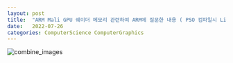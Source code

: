 ```yaml
---
layout: post
title:  "ARM Mali GPU 쉐이더 메모리 관련하여 ARM에 질문한 내용 ( PSO 컴파일시 LinkProgram에 실패하는 문제 )"
date:   2022-07-26
categories: ComputerScience ComputerGraphics
---         
```


![combine_images](https://user-images.githubusercontent.com/33873804/181002475-d9d1bcdb-a9f4-4e52-9ecb-0b006e5801bb.png)
